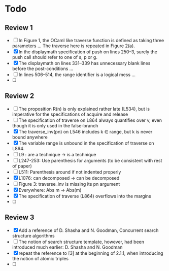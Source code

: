 # Todo
## Review 1
- [ ] In Figure 1, the OCaml like traverse function is defined as taking three parameters ...
	The traverse here is repeated in Figure 2(a).
- [x] In the displaymath specification of push on lines 250–3, surely the push call should refer to one of s, p or g.
- [x] The displaymath on lines 331–339 has unnecessary blank lines before the post-conditions ... 
- [ ] In lines 506–514, the range identifier is a logical mess ... 
- [ ]

## Review 2
- [ ] The proposition R(n) is only explained rather late (L534), but is imperative for the specifications of acquire and release
- [ ] The specification of traverse on L864 always quantifies over v, even though it is only used in the false-branch
- [x] The traverse_inv(pn) on L546 includes k ∈ range, but k is never bound anywhere
- [x] The variable range is unbound in the specification of traverse on L864.
- [ ] L9 : are a technique -> is a technique
- [ ] L247-253: Use parenthesis for arguments (to be consistent with rest of paper)
- [ ] L511: Parenthesis around if not indented properly
- [x] L1076: can decomposed -> can be decomposed
- [ ] Figure 3: traverse_inv is missing its pn argument
- [x] Everywhere: Abs m -> Abs(m)
- [x] The specification of traverse (L864) overflows into the margins
- [ ] 


## Review 3
- [x] Add a reference of D. Shasha and N. Goodman, Concurrent search structure algorithms
- [ ] The notion of search structure template, however, had been introduced much earlier: D. Shasha and N. Goodman
- [x] repeat the reference to [3] at the beginning of 2.1.1, when introducing the notion of atomic triples
- [ ]

